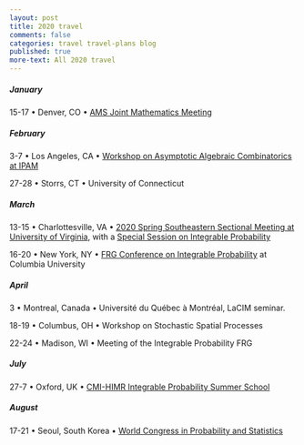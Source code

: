 ```yaml
---
layout: post
title: 2020 travel
comments: false
categories: travel travel-plans blog
published: true
more-text: All 2020 travel
---
```


##### January

15-17
&bull; 
Denver, CO
&bull;
[AMS Joint Mathematics Meeting](http://jointmathematicsmeetings.org/meetings/national/jmm2020/2245_intro)


##### February

3-7 
&bull; 
Los Angeles, CA
&bull;
[Workshop on Asymptotic Algebraic Combinatorics at IPAM](http://www.ipam.ucla.edu/aac2020)

27-28
&bull;
Storrs, CT
&bull;
University of Connecticut

##### March

13-15
&bull; 
Charlottesville, VA
&bull; 
[2020 Spring Southeastern Sectional Meeting at University of Virginia](http://www.ams.org/meetings/sectional/2273_program.html), with a [Special Session on Integrable Probability](http://www.ams.org/meetings/sectional/2273_program_ss27.html)

16-20
&bull;
New York, NY
&bull;
[FRG Conference on Integrable Probability](http://frg.int-prob.org/conference2020/)
at Columbia University

##### April

3
&bull;
Montreal, Canada
&bull;
Université du Québec à Montréal, LaCIM seminar.

18-19
&bull;
Columbus, OH
&bull;
Workshop on Stochastic Spatial Processes


22-24
&bull;
Madison, WI
&bull;
Meeting of the Integrable Probability FRG

<!-- ##### May -->

<!-- ##### June -->

##### July

27-7
&bull; 
Oxford, UK
&bull;
[CMI-HIMR Integrable Probability Summer School](https://www.claymath.org/events/cmi-himr-integrable-probability-summer-school)

##### August

17-21
&bull; 
Seoul, South Korea
&bull;
[World Congress in Probability and Statistics](http://wc2020.org/index.php)

<!-- ##### September -->

<!-- ##### October  -->

<!-- ##### November -->

<!-- ##### December -->
